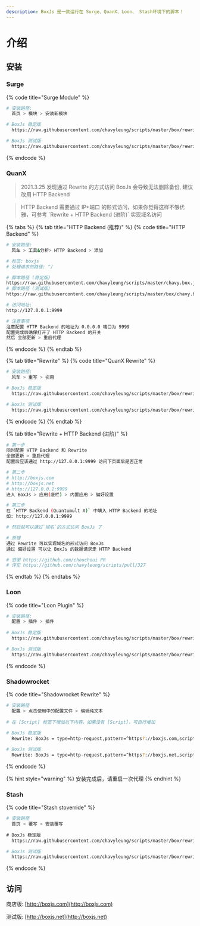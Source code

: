 ```yaml
---
description: BoxJs 是一款运行在 Surge、QuanX、Loon、 Stash环境下的脚本！
---
```


# 介绍

## 安装

### Surge

{% code title="Surge Module" %}
```bash
# 安装路径: 
 ​ 首页 > 模块 > 安装新模块

# BoxJs 稳定版
  https://raw.githubusercontent.com/chavyleung/scripts/master/box/rewrite/boxjs.rewrite.surge.sgmodule

# BoxJs 测试版
  https://raw.githubusercontent.com/chavyleung/scripts/master/box/rewrite/boxjs.rewrite.surge.tf.sgmodule

```
{% endcode %}

### QuanX

> 2021.3.25 发现通过 Rewrite 的方式访问 BoxJs 会导致无法删除备份, 建议改用 HTTP Backend&#x20;

> HTTP Backend 需要通过 IP+端口 的形式访问，如果你觉得这样不够优雅，可参考 \`Rewrite + HTTP Backend (进阶)\` 实现域名访问

{% tabs %}
{% tab title="HTTP Backend (推荐)" %}
{% code title="HTTP Backend" %}
```bash
# 安装路径: 
 ​ 风车 > 工具&分析> HTTP Backend > 添加

# 标签: boxjs
# 处理请求的路径: ^/

# 脚本路径 (稳定版)
https://raw.githubusercontent.com/chavyleung/scripts/master/chavy.box.js
# 脚本路径 (测试版)
https://raw.githubusercontent.com/chavyleung/scripts/master/box/chavy.boxjs.js

# 访问地址:
http://127.0.0.1:9999

# 注意事项
注意配置 HTTP Backend 的地址为 0.0.0.0 端口为 9999
配置完成后确保打开了 HTTP Backend 的开关
然后 全部更新 > 重启代理
```
{% endcode %}
{% endtab %}

{% tab title="Rewrite" %}
{% code title="QuanX Rewrite" %}
```bash
# 安装路径: 
 ​ 风车 > 重写 > 引用

# BoxJs 稳定版
  https://raw.githubusercontent.com/chavyleung/scripts/master/box/rewrite/boxjs.rewrite.quanx.conf

# BoxJs 测试版
  https://raw.githubusercontent.com/chavyleung/scripts/master/box/rewrite/boxjs.rewrite.quanx.tf.conf

```
{% endcode %}
{% endtab %}

{% tab title="Rewrite + HTTP Backend (进阶)" %}
```bash
# 第一步
同时配置 HTTP Backend 和 Rewrite 
全部更新 > 重启代理
配置后应该通过 http://127.0.0.1:9999 访问下页面后是否正常

# 第二步
# http://boxjs.com
# http://boxjs.net 
# http://127.0.0.1:9999
进入 BoxJs > 应用(底栏) > 内置应用 > 偏好设置

# 第三步
在 `HTTP Backend (Quantumult X)` 中填入 HTTP Backend 的地址
如: http://127.0.0.1:9999

# 然后就可以通过`域名`的方式访问 BoxJs 了

# 原理
通过 Rewrite 可以实现域名的形式访问 BoxJs
通过 偏好设置 可以让 BoxJs 的数据请求走 HTTP Backend

# 感谢 https://github.com/chouchoui PR
# 详见 https://github.com/chavyleung/scripts/pull/327

```
{% endtab %}
{% endtabs %}

### Loon

{% code title="Loon Plugin" %}
```bash
# 安装路径: 
 ​ 配置 > 插件 > 插件
 
# BoxJs 稳定版
 ​ https://raw.githubusercontent.com/chavyleung/scripts/master/box/rewrite/boxjs.rewrite.loon.plugin

# BoxJs 测试版
  https://raw.githubusercontent.com/chavyleung/scripts/master/box/rewrite/boxjs.rewrite.loon.tf.plugin

```
{% endcode %}

### Shadowrocket

{% code title="Shadowrocket Rewrite" %}
```bash
# 安装路径
  配置 > 点击使用中的配置文件 > 编辑纯文本
  
# 在 [Script] 标签下增加以下内容，如果没有 [Script]，可自行增加
  
# BoxJs 稳定版
  Rewrite: BoxJs = type=http-request,pattern=^https?://boxjs.com,script-path=https://raw.githubusercontent.com/chavyleung/scripts/master/chavy.box.js, requires-body=true, timeout=120

# BoxJs 测试版
  Rewrite: BoxJs = type=http-request,pattern=^https?://boxjs.net,script-path=https://raw.githubusercontent.com/chavyleung/scripts/master/box/chavy.boxjs.js, requires-body=true, timeout=120

```
{% endcode %}

{% hint style="warning" %}
&#x20;安装完成后，请重启一次代理&#x20;
{% endhint %}

### Stash

{% code title="Stash stoverride" %}
```bash
# 安装路径
  首页 > 覆写 > 安装覆写
  
​# BoxJs 稳定版
  https://raw.githubusercontent.com/chavyleung/scripts/master/box/rewrite/boxjs.rewrite.stash.stoverride

# BoxJs 测试版
  https://raw.githubusercontent.com/chavyleung/scripts/master/box/rewrite/boxjs.rewrite.stash.tf.stoverride

```
{% endcode %}

## 访问

商店版: [http://boxjs.com](http://boxjs.com)

测试版: [http://boxjs.net](http://boxjs.net)
